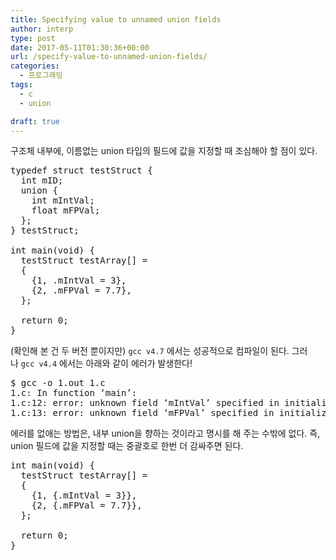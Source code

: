 ```yaml
---
title: Specifying value to unnamed union fields
author: interp
type: post
date: 2017-05-11T01:30:36+00:00
url: /specify-value-to-unnamed-union-fields/
categories:
  - 프로그래밍
tags:
  - c
  - union

draft: true
---
```

구조체 내부에, 이름없는 union 타입의 필드에 값을 지정할 때 조심해야 할 점이 있다.

<pre class="brush: cpp; title: ; notranslate" title="">typedef struct testStruct {
  int mID;
  union {
    int mIntVal;
    float mFPVal;
  };
} testStruct;

int main(void) {
  testStruct testArray[] =
  {
    {1, .mIntVal = 3},
    {2, .mFPVal = 7.7},
  };

  return 0;
}
</pre>

(확인해 본 건 두 버전 뿐이지만) `gcc v4.7` 에서는 성공적으로 컴파일이 된다. 그러나 `gcc v4.4` 에서는 아래와 같이 에러가 발생한다!

<pre class="brush: bash; title: ; notranslate" title="">$ gcc -o 1.out 1.c
1.c: In function ‘main’:
1.c:12: error: unknown field ‘mIntVal’ specified in initializer
1.c:13: error: unknown field ‘mFPVal’ specified in initializer
</pre>

에러를 없애는 방법은, 내부 union을 향하는 것이라고 명시를 해 주는 수밖에 없다. 즉, union 필드에 값을 지정할 때는 중괄호로 한번 더 감싸주면 된다.

<pre class="brush: cpp; title: ; notranslate" title="">int main(void) {
  testStruct testArray[] =
  {
    {1, {.mIntVal = 3}},
    {2, {.mFPVal = 7.7}},
  };

  return 0;
}
</pre>
